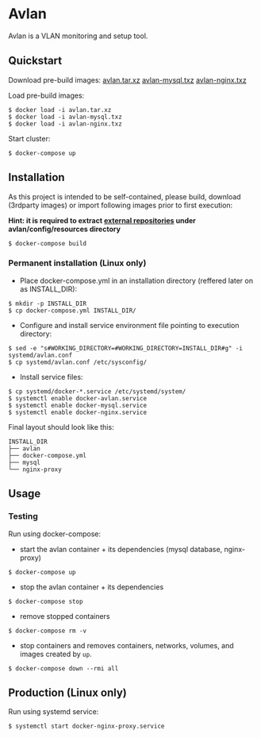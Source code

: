 # Avlan

Avlan is a VLAN monitoring and setup tool.

## Quickstart
Download pre-build images:
[avlan.tar.xz](https://github.com/astachecki/avlan-docker/releases/download/0.1/avlan.tar.xz)
[avlan-mysql.txz](https://github.com/astachecki/avlan-docker/releases/download/0.1/avlan-mysql.txz)
[avlan-nginx.txz](https://github.com/astachecki/avlan-docker/releases/download/0.1/avlan-nginx.txz)

Load pre-build images:
```console
$ docker load -i avlan.tar.xz
$ docker load -i avlan-mysql.txz
$ docker load -i avlan-nginx.txz
```

Start cluster:
```console
$ docker-compose up
```

## Installation
As this project is intended to be self-contained, please build, download (3rdparty images) or import following images prior to first execution:

**Hint: it is required to extract [external repositories](https://github.com/astachecki/avlan-docker/releases/download/0.1/resources.tar.xz) under avlan/config/resources directory**

```console
$ docker-compose build
```

### Permanent installation (Linux only)
  - Place docker-compose.yml in an installation directory (reffered later on as INSTALL_DIR):
```console
$ mkdir -p INSTALL_DIR
$ cp docker-compose.yml INSTALL_DIR/
```
  - Configure and install service environment file pointing to execution directory:
```
$ sed -e "s#WORKING_DIRECTORY=#WORKING_DIRECTORY=INSTALL_DIR#g" -i systemd/avlan.conf
$ cp systemd/avlan.conf /etc/sysconfig/ 
```
  - Install service files: 
```console
$ cp systemd/docker-*.service /etc/systemd/system/
$ systemctl enable docker-avlan.service
$ systemctl enable docker-mysql.service
$ systemctl enable docker-nginx.service
```
Final layout should look like this:
```console
INSTALL_DIR
├── avlan
├── docker-compose.yml
├── mysql
└── nginx-proxy
```

## Usage

### Testing 
Run using docker-compose:

* start the avlan container + its dependencies (mysql database, nginx-proxy)
```console
$ docker-compose up
```

* stop the avlan container + its dependencies
```console
$ docker-compose stop
```

* remove stopped containers
```console
$ docker-compose rm -v
```

* stop containers and removes containers, networks, volumes, and images created by ```up```. 
```console
$ docker-compose down --rmi all
```

## Production (Linux only)
Run using systemd service:
```console
$ systemctl start docker-nginx-proxy.service
``` 
